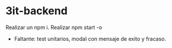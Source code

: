 # 3it-backend

Realizar un npm i.
Realizar npm start -o


- Faltante: test unitarios, modal con mensaje de exito y fracaso.
